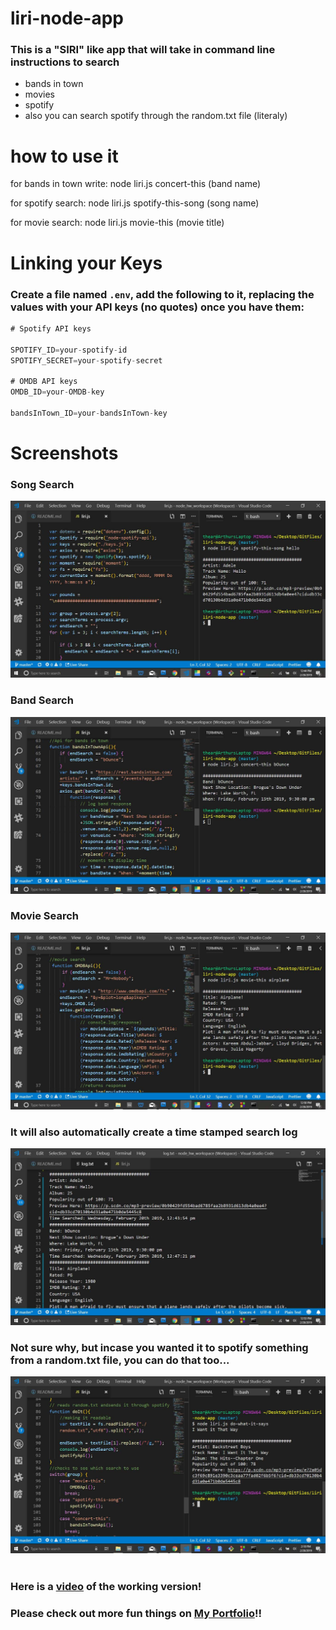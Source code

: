 # liri-node-app

### This is a "SIRI" like app that will take in command line instructions to search 
* bands in town
* movies
* spotify
* also you can search spotify through the random.txt file (literaly)

# how to use it

for bands in town write: node liri.js concert-this (band name)

for spotify search: node liri.js spotify-this-song (song name)

for movie search: node liri.js movie-this (movie title)

# Linking your Keys

### Create a file named `.env`, add the following to it, replacing the values with your API keys (no quotes) once you have them:

```js
# Spotify API keys

SPOTIFY_ID=your-spotify-id
SPOTIFY_SECRET=your-spotify-secret

# OMDB API keys
OMDB_ID=your-OMDB-key

bandsInTown_ID=your-bandsInTown-key

```

# Screenshots

### Song Search

![spotify-this-song](./Screenshots_Videos/Spotify.jpg)

### Band Search

![concert-this](./Screenshots_Videos/concert-this.jpg)

### Movie Search

![movie-this](./Screenshots_Videos/movie-this.jpg)

### It will also automatically create a time stamped search log

![Searh Log](./Screenshots_Videos/SearchLog.jpg)

### Not sure why, but incase you wanted it to spotify something from a random.txt file, you can do that too...

![Searh Log](./Screenshots_Videos/do-what-it-says.jpg)

#  

### Here is a [video](https://drive.google.com/file/d/1OpisLJ-36KB_Ed3CoM7XJwz6SGTUuSQ1/view) of the working version!

### Please check out more fun things on [My Portfolio](https://theartofnoise.github.io/Bootstrap-Portfolio/)!!
